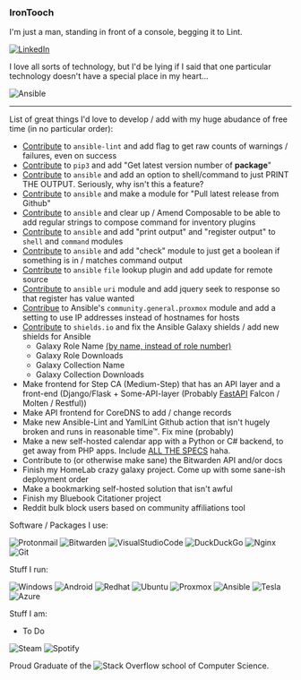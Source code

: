 ### IronTooch

I'm just a man, standing in front of a console, begging it to Lint.

[![LinkedIn](https://img.shields.io/badge/linkedin-%230077B5.svg?style=for-the-badge&logo=linkedin&logoColor=white)](https://www.linkedin.com/in/stevenvtuccio/)

I love all sorts of technology, but I'd be lying if I said that one particular technology doesn't have a special place in my heart... 

![Ansible](https://img.shields.io/badge/Ansible-EE0000?style=for-the-badge&logo=Ansible&logoColor=white)

***
List of great things I'd love to develop / add with my huge abudance of free time (in no particular order):
* [Contribute](https://github.com/ansible-community/ansible-lint) to `ansible-lint` and add flag to get raw counts of warnings / failures, even on success
* [Contribute](https://github.com/pypa/pip) to `pip3` and add "Get latest version number of **package**"
* [Contribute](https://github.com/ansible/ansible) to `ansible` and add an option to shell/command to just PRINT THE OUTPUT. Seriously, why isn't this a feature?
* [Contribute](https://github.com/ansible/ansible) to `ansible` and make a module for "Pull latest release from Github"
* [Contribute](https://github.com/ansible/ansible) to `ansible` and clear up / Amend Composable to be able to add regular strings to compose command for inventory plugins
* [Contribute](https://github.com/ansible/ansible) to `ansible` and add "print output" and "register output" to `shell` and `command` modules
* [Contribute](https://github.com/ansible/ansible) to `ansible` and add "check" module to just get a boolean if something is in / matches command output
* [Contribute](https://github.com/ansible/ansible) to `ansible` `file` lookup plugin and add update for remote source
* [Contribute](https://github.com/ansible/ansible) to `ansible` `uri` module and add jquery seek to response so that register has value wanted
* [Contribue](https://github.com/ansible-collections/community.general/blob/main/plugins/inventory/proxmox.py) to Ansible's `community.general.proxmox` module and add a setting to use IP addresses instead of hostnames for hosts
* [Contribute](https://github.com/badges/shields) to `shields.io` and fix the Ansible Galaxy shields / add new shields for Ansible
    * Galaxy Role Name [(by name, instead of role number)](https://github.com/badges/shields/issues/286)
    * Galaxy Role Downloads 
    * Galaxy Collection Name
    * Galaxy Collection Downloads
* Make frontend for Step CA (Medium-Step) that has an API layer and a front-end (Django/Flask + Some-API-layer (Probably [FastAPI](https://github.com/tiangolo/fastapi) Falcon / Molten / Restful))
* Make API frontend for CoreDNS to add / change records
* Make new Ansible-Lint and YamlLint Github action that isn't hugely broken and runs in reasonable time™. Fix mine (probably)
* Make a new self-hosted calendar app with a Python or C# backend, to get away from PHP apps. Include [ALL THE SPECS](https://en.wikipedia.org/wiki/Comparison_of_CalDAV_and_CardDAV_implementations) haha.
* Contribute to (or otherwise make sane) the Bitwarden API and/or docs 
* Finish my HomeLab crazy galaxy project. Come up with some sane-ish deployment order
* Make a bookmarking self-hosted solution that isn't awful
* Finish my Bluebook Citationer project
* Reddit bulk block users based on community affiliations tool

Software / Packages I use:  

![Protonmail](https://img.shields.io/badge/ProtonMail-8B89CC?style=for-the-badge&logo=protonmail&logoColor=white)
![Bitwarden](https://img.shields.io/badge/Bitwarden-155bdb?style=for-the-badge&logo=bitwarden&logoColor=white)
![VisualStudioCode](https://img.shields.io/badge/-Visual_Studio_Code-0071bc?style=for-the-badge&logo=visual-studio-code&logoColor=white)
![DuckDuckGo](https://img.shields.io/badge/DuckDuckGo-DE5833?style=for-the-badge&logo=DuckDuckGo&logoColor=white)
![Nginx](https://img.shields.io/badge/nginx-%23009639.svg?style=for-the-badge&logo=nginx&logoColor=white)
![Git](https://img.shields.io/badge/git-%23F05033.svg?style=for-the-badge&logo=git&logoColor=white)

Stuff I run:  

![Windows](https://img.shields.io/badge/Windows-Surface_Book_2-0078D6?style=for-the-badge&logo=windows&logoColor=white)
![Android](https://img.shields.io/badge/Android-Samsung_Note_20_Ultra-A4C639?style=for-the-badge&logo=android&logoColor=white&Color=black)
![Redhat](https://img.shields.io/badge/Redhat-8-EE0000?style=for-the-badge&logo=redhat&logoColor=white)
![Ubuntu](https://img.shields.io/badge/Ubuntu_Server-20.04.03_LTS-E95420?style=for-the-badge&logo=ubuntu&logoColor=white)
![Proxmox](https://img.shields.io/badge/Proxmox-6.2-e57000?style=for-the-badge&logo=proxmox&logoColor=white)
![Ansible](https://img.shields.io/badge/Ansible-5-EE0000?style=for-the-badge&logo=ansible&logoColor=white)
![Tesla](https://img.shields.io/badge/Tesla-Model_3-EE0000?style=for-the-badge&logo=tesla&logoColor=white)
![Azure](https://img.shields.io/badge/Microsoft_Azure-0089D6?style=for-the-badge&logo=microsoft-azure&logoColor=white)

Stuff I am:
* To Do
  
  
![Steam](https://img.shields.io/badge/steam-%23000000.svg?style=for-the-badge&logo=steam&logoColor=white)
![Spotify](https://img.shields.io/badge/Spotify-1ED760?style=for-the-badge&logo=spotify&logoColor=white)

Proud Graduate of the ![Stack Overflow](https://img.shields.io/badge/-Stackoverflow-FE7A16?style=for-the-badge&logo=stack-overflow&logoColor=white) school of Computer Science.
